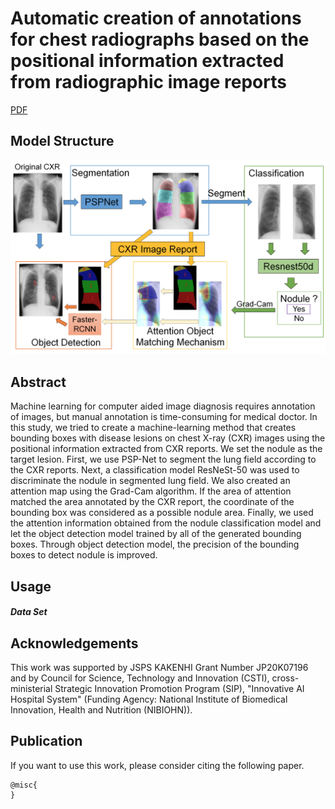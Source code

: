 # Automatic creation of annotations for chest radiographs based on the positional information extracted from radiographic image reports
[PDF]()

## Model Structure
![Structure Figure](figs/overview.png)

## Abstract
Machine learning for computer aided image diagnosis requires annotation of images, but
manual annotation is time-consuming for medical doctor. In this study, we tried to create a
machine-learning method that creates bounding boxes with disease lesions on chest X-ray
(CXR) images using the positional information extracted from CXR reports. We set the nodule
as the target lesion. First, we use PSP-Net to segment the lung field according to the CXR
reports. Next, a classification model ResNeSt-50 was used to discriminate the nodule in
segmented lung field. We also created an attention map using the Grad-Cam algorithm. If the
area of attention matched the area annotated by the CXR report, the coordinate of the bounding
box was considered as a possible nodule area. Finally, we used the attention information
obtained from the nodule classification model and let the object detection model trained by all
of the generated bounding boxes. Through object detection model, the precision of the bounding
boxes to detect nodule is improved.

## Usage

##### Data Set


## Acknowledgements
This work was supported by JSPS KAKENHI Grant Number JP20K07196 and by Council
for Science, Technology and Innovation (CSTI), cross-ministerial Strategic Innovation
Promotion Program (SIP), "Innovative AI Hospital System" (Funding Agency: National
Institute of Biomedical Innovation, Health and Nutrition (NIBIOHN)).

## Publication
If you want to use this work, please consider citing the following paper.
```
@misc{
}
```
